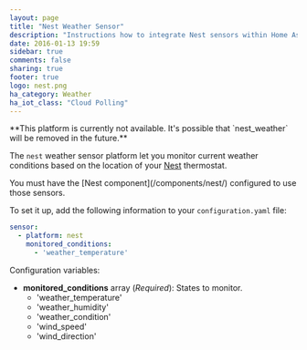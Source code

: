 ```yaml
---
layout: page
title: "Nest Weather Sensor"
description: "Instructions how to integrate Nest sensors within Home Assistant."
date: 2016-01-13 19:59
sidebar: true
comments: false
sharing: true
footer: true
logo: nest.png
ha_category: Weather
ha_iot_class: "Cloud Polling"
---
```


<p class='note warning'>
**This platform is currently not available. It's possible that `nest_weather` will be removed in the future.**
</p>


The `nest` weather sensor platform let you monitor current weather conditions based on the location of your [Nest](https://nest.com) thermostat.

<p class='note'>
You must have the [Nest component](/components/nest/) configured to use those sensors.
</p>

To set it up, add the following information to your `configuration.yaml` file:

```yaml
sensor:
  - platform: nest
    monitored_conditions:
      - 'weather_temperature'
```

Configuration variables:

- **monitored_conditions** array (*Required*): States to monitor.
  - 'weather_temperature'
  - 'weather_humidity'
  - 'weather_condition'
  - 'wind_speed'
  - 'wind_direction'

